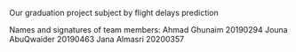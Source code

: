 Our graduation project subject by flight delays prediction

Names and signatures of team members:
Ahmad Ghunaim 20190294
Jouna AbuQwaider 20190463
Jana Almasri 20200357
